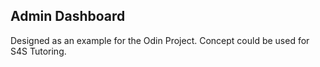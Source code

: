 ## Admin Dashboard

Designed as an example for the Odin Project.
Concept could be used for S4S Tutoring.
